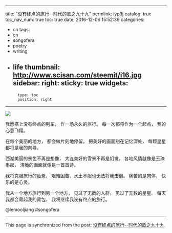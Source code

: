 
---
title: "没有终点的旅行--时代的歌之九十九"
permlink: iyp3j
catalog: true
toc_nav_num: true
toc: true
date: 2016-12-06 15:52:39
categories:
- cn
tags:
- cn
- songofera
- poetry
- writing
- life
thumbnail: http://www.scisan.com/steemit/i16.jpg
sidebar:
    right:
        sticky: true
widgets:
    -
        type: toc
        position: right
---


![](http://www.scisan.com/steemit/i16.jpg)

我愿搭上没有终点的列车，
作一场永久的旅行。
每一次都将作为一个起点，
我的心意飞翔。

在每个美丽的地方，
都会做片刻地停留。
把美好的画面刻在记忆深处，
每颗星星都将是我的向导。

西湖美丽的景色不再是想像，
大连美好的雪景不再是幻觉，
各地风情就像是玉珠串起，
清脆的画面就像是一首首诗。

我将克服旅行的疲惫，
艰难困苦、水土不服也无法将我击倒。
痛苦的是肉体，
快乐的是心灵。

我从一个地方旅行到另一个地方，
见过了无数的人群，
见过了无数的星星。
每天我都会背起我的背包，
我将继续我没有终点的旅行。

  @lemooljiang       #songofera

- - -

This page is synchronized from the post: [没有终点的旅行--时代的歌之九十九](https://steemit.com/@lemooljiang/iyp3j)
